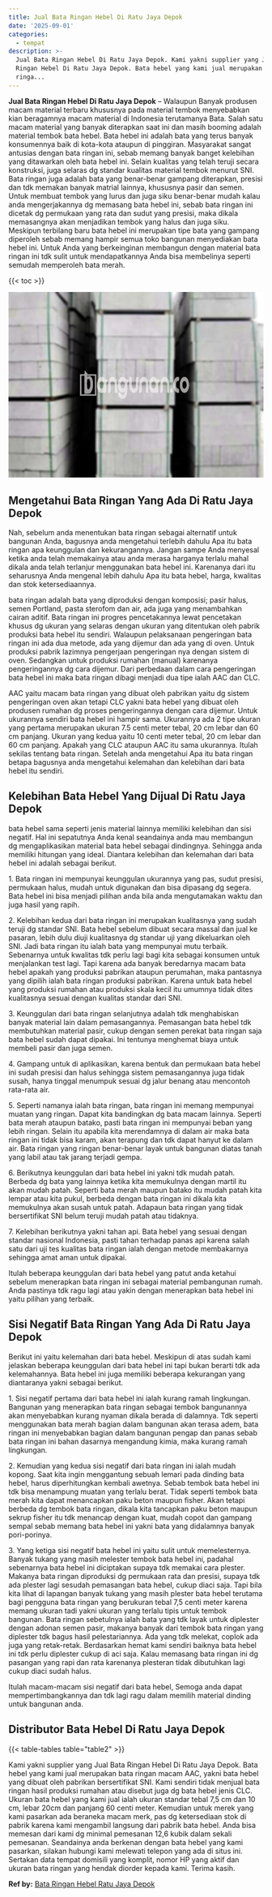 ```yaml
---
title: Jual Bata Ringan Hebel Di Ratu Jaya Depok
date: '2025-09-01'
categories:
  - tempat
description: >-
  Jual Bata Ringan Hebel Di Ratu Jaya Depok. Kami yakni supplier yang Jual Bata
  Ringan Hebel Di Ratu Jaya Depok. Bata hebel yang kami jual merupakan bata
  ringa...
---
```


**Jual Bata Ringan Hebel Di Ratu Jaya Depok** – Walaupun Banyak produsen macam material terbaru khususnya pada material tembok menyebabkan kian beragamnya macam material di Indonesia terutamanya Bata. Salah satu macam material yang banyak diterapkan saat ini dan masih booming adalah material tembok bata hebel. Bata hebel ini adalah bata yang terus banyak konsumennya baik di kota-kota ataupun di pinggiran. Masyarakat sangat antusias dengan bata ringan ini, sebab memang banyak banget kelebihan yang ditawarkan oleh bata hebel ini. Selain kualitas yang telah teruji secara konstruksi, juga selaras dg standar kualitas material tembok menurut SNI. Bata ringan juga adalah bata yang benar-benar gampang diterapkan, presisi dan tdk memakan banyak matrial lainnya, khususnya pasir dan semen. Untuk membuat tembok yang lurus dan juga siku benar-benar mudah kalau anda mengerjakannya dg memasang bata hebel ini, sebab bata ringan ini dicetak dg permukaan yang rata dan sudut yang presisi, maka dikala memasangnya akan menjadikan tembok yang halus dan juga siku. Meskipun terbilang baru bata hebel ini merupakan tipe bata yang gampang diperoleh sebab memang hampir semua toko bangunan menyediakan bata hebel ini. Untuk Anda yang berkeinginan membangun dengan material bata ringan ini tdk sulit untuk mendapatkannya Anda bisa membelinya seperti semudah memperoleh bata merah.

{{< toc >}}

![Jual Bata Ringan Hebel Di Ratu Jaya Depok](/images/jual-hebel-murah-23.png)

## Mengetahui Bata Ringan Yang Ada Di Ratu Jaya Depok

Nah, sebelum anda menentukan bata ringan sebagai alternatif untuk bangunan Anda, bagusnya anda mengetahui terlebih dahulu Apa itu bata ringan apa keunggulan dan kekurangannya. Jangan sampe Anda menyesal ketika anda telah memakainya atau anda merasa harganya terlalu mahal dikala anda telah terlanjur menggunakan bata hebel ini. Karenanya dari itu seharusnya Anda mengenal lebih dahulu Apa itu bata hebel, harga, kwalitas dan stok ketersediaannya.

bata ringan adalah bata yang diproduksi dengan komposisi; pasir halus, semen Portland, pasta sterofom dan air, ada juga yang menambahkan cairan aditif. Bata ringan ini progres pencetakannya lewat pencetakan khusus dg ukuran yang selaras dengan ukuran yang ditentukan oleh pabrik produksi bata hebel itu sendiri. Walaupun pelaksanaan pengeringan bata ringan ini ada dua metode, ada yang dijemur dan ada yang di oven. Untuk produksi pabrik lazimnya pengerjaan pengeringan nya dengan sistem di oven. Sedangkan untuk produksi rumahan (manual) karenanya pengeringannya dg cara dijemur. Dari perbedaan dalam cara pengeringan bata hebel ini maka bata ringan dibagi menjadi dua tipe ialah AAC dan CLC.

AAC yaitu macam bata ringan yang dibuat oleh pabrikan yaitu dg sistem pengeringan oven akan tetapi CLC yakni bata hebel yang dibuat oleh produsen rumahan dg proses pengeringannya dengan cara dijemur. Untuk ukurannya sendiri bata hebel ini hampir sama. Ukurannya ada 2 tipe ukuran yang pertama merupakan ukuran 7.5 centi meter tebal, 20 cm lebar dan 60 cm panjang. Ukuran yang kedua yaitu 10 centi meter tebal, 20 cm lebar dan 60 cm panjang. Apakah yang CLC ataupun AAC itu sama ukurannya. Itulah sekilas tentang bata ringan. Setelah anda mengetahui Apa itu bata ringan betapa bagusnya anda mengetahui kelemahan dan kelebihan dari bata hebel itu sendiri.

## Kelebihan Bata Hebel Yang Dijual Di Ratu Jaya Depok

bata hebel sama seperti jenis material lainnya memiliki kelebihan dan sisi negatif. Hal ini sepatutnya Anda kenal seandainya anda mau membangun dg mengaplikasikan material bata hebel sebagai dindingnya. Sehingga anda memiliki hitungan yang ideal. Diantara kelebihan dan kelemahan dari bata hebel ini adalah sebagai berikut.

1\. Bata ringan ini mempunyai keunggulan ukurannya yang pas, sudut presisi, permukaan halus, mudah untuk digunakan dan bisa dipasang dg segera. Bata hebel ini bisa menjadi pilihan anda bila anda mengutamakan waktu dan juga hasil yang rapih.

2\. Kelebihan kedua dari bata ringan ini merupakan kualitasnya yang sudah teruji dg standar SNI. Bata hebel sebelum dibuat secara massal dan jual ke pasaran, lebih dulu diuji kualitasnya dg standar uji yang dikeluarkan oleh SNI. Jadi bata ringan itu ialah bata yang mempunyai mutu terbaik. Sebenarnya untuk kwalitas tdk perlu lagi bagi kita sebagai konsumen untuk menjalankan test lagi. Tapi karena ada banyak beredarnya macam bata hebel apakah yang produksi pabrikan ataupun perumahan, maka pantasnya yang dipilih ialah bata ringan produksi pabrikan. Karena untuk bata hebel yang produksi rumahan atau produksi skala kecil itu umumnya tidak dites kualitasnya sesuai dengan kualitas standar dari SNI.

3\. Keunggulan dari bata ringan selanjutnya adalah tdk menghabiskan banyak material lain dalam pemasangannya. Pemasangan bata hebel tdk membutuhkan material pasir, cukup dengan semen perekat bata ringan saja bata hebel sudah dapat dipakai. Ini tentunya menghemat biaya untuk membeli pasir dan juga semen.

4\. Gampang untuk di aplikasikan, karena bentuk dan permukaan bata hebel ini sudah presisi dan halus sehingga sistem pemasangannya juga tidak susah, hanya tinggal menumpuk sesuai dg jalur benang atau mencontoh rata-rata air.

5\. Seperti namanya ialah bata ringan, bata ringan ini memang mempunyai muatan yang ringan. Dapat kita bandingkan dg bata macam lainnya. Seperti bata merah ataupun batako, pasti bata ringan ini mempunyai beban yang lebih ringan. Selain itu apabila kita merendamnya di dalam air maka bata ringan ini tidak bisa karam, akan terapung dan tdk dapat hanyut ke dalam air. Bata ringan yang ringan benar-benar layak untuk bangunan diatas tanah yang labil atau tak jarang terjadi gempa.

6\. Berikutnya keunggulan dari bata hebel ini yakni tdk mudah patah. Berbeda dg bata yang lainnya ketika kita memukulnya dengan martil itu akan mudah patah. Seperti bata merah maupun batako itu mudah patah kita lempar atau kita pukul, berbeda dengan bata ringan ini dikala kita memukulnya akan susah untuk patah. Adapaun bata ringan yang tidak bersertifikat SNI belum teruji mudah patah atau tidaknya.

7\. Kelebihan berikutnya yakni tahan api. Bata hebel yang sesuai dengan standar nasional Indonesia, pasti tahan terhadap panas api karena salah satu dari uji tes kualitas bata ringan ialah dengan metode membakarnya sehingga amat aman untuk dipakai.

Itulah beberapa keunggulan dari bata hebel yang patut anda ketahui sebelum menerapkan bata ringan ini sebagai material pembangunan rumah. Anda pastinya tdk ragu lagi atau yakin dengan menerapkan bata hebel ini yaitu pilihan yang terbaik.

## Sisi Negatif Bata Ringan Yang Ada Di Ratu Jaya Depok

Berikut ini yaitu kelemahan dari bata hebel. Meskipun di atas sudah kami jelaskan beberapa keunggulan dari bata hebel ini tapi bukan berarti tdk ada kelemahannya. Bata hebel ini juga memiliki beberapa kekurangan yang diantaranya yakni sebagai berikut.

1\. Sisi negatif pertama dari bata hebel ini ialah kurang ramah lingkungan. Bangunan yang menerapkan bata ringan sebagai tembok bangunannya akan menyebabkan kurang nyaman dikala berada di dalamnya. Tdk seperti menggunakan bata merah bagian dalam bangunan akan terasa adem, bata ringan ini menyebabkan bagian dalam bangunan pengap dan panas sebab bata ringan ini bahan dasarnya mengandung kimia, maka kurang ramah lingkungan.

2\. Kemudian yang kedua sisi negatif dari bata ringan ini ialah mudah kopong. Saat kita ingin menggantung sebuah lemari pada dinding bata hebel, harus diperhitungkan kembali awetnya. Sebab tembok bata hebel ini tdk bisa menampung muatan yang terlalu berat. Tidak seperti tembok bata merah kita dapat menancapkan paku beton maupun fisher. Akan tetapi berbeda dg tembok bata ringan, dikala kita tancapkan paku beton maupun sekrup fisher itu tdk menancap dengan kuat, mudah copot dan gampang sempal sebab memang bata hebel ini yakni bata yang didalamnya banyak pori-porinya.

3\. Yang ketiga sisi negatif bata hebel ini yaitu sulit untuk memelesternya. Banyak tukang yang masih melester tembok bata hebel ini, padahal sebenarnya bata hebel ini diciptakan supaya tdk memakai cara plester. Makanya bata ringan diproduksi dg permukaan rata dan presisi, supaya tdk ada plester lagi sesudah pemasangan bata hebel, cukup diaci saja. Tapi bila kita lihat di lapangan banyak tukang yang masih plester bata hebel terutama bagi pengguna bata ringan yang berukuran tebal 7,5 centi meter karena memang ukuran tadi yakni ukuran yang terlalu tipis untuk tembok bangunan. Bata ringan sebetulnya ialah bata yang tdk layak untuk diplester dengan adonan semen pasir, makanya banyak dari tembok bata ringan yang diplester tdk bagus hasil pelestariannya. Ada yang tdk melekat, coplok ada juga yang retak-retak. Berdasarkan hemat kami sendiri baiknya bata hebel ini tdk perlu diplester cukup di aci saja. Kalau memasang bata ringan ini dg pasangan yang rapi dan rata karenanya plesteran tidak dibutuhkan lagi cukup diaci sudah halus.

Itulah macam-macam sisi negatif dari bata hebel, Semoga anda dapat mempertimbangkannya dan tdk lagi ragu dalam memilih material dinding untuk bangunan anda.

## Distributor Bata Hebel Di Ratu Jaya Depok

{{< table-tables table="table2" >}}

Kami yakni supplier yang Jual Bata Ringan Hebel Di Ratu Jaya Depok. Bata hebel yang kami jual merupakan bata ringan macam AAC, yakni bata hebel yang dibuat oleh pabrikan bersertifikat SNI. Kami sendiri tidak menjual bata ringan hasil produksi rumahan atau disebut juga dg bata hebel jenis CLC. Ukuran bata hebel yang kami jual ialah ukuran standar tebal 7,5 cm dan 10 cm, lebar 20cm dan panjang 60 centi meter. Kemudian untuk merek yang kami pasarkan ada beraneka macam merk, pas dg ketersediaan stok di pabrik karena kami mengambil langsung dari pabrik bata hebel. Anda bisa memesan dari kami dg minimal pemesanan 12,6 kubik dalam sekali pemesanan. Seandainya anda berkenan dengan bata hebel yang kami pasarkan, silakan hubungi kami melewati telepon yang ada di situs ini. Sertakan data tempat domisili yang komplit, nomor HP yang aktif dan ukuran bata ringan yang hendak diorder kepada kami. Terima kasih.

**Ref by:** [Bata Ringan Hebel Ratu Jaya Depok](https://id.wikipedia.org/wiki/Bata)
